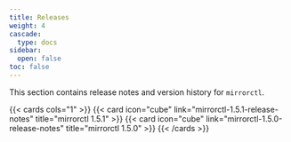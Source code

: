 ```yaml
---
title: Releases
weight: 4
cascade:
  type: docs
sidebar:
  open: false
toc: false
---
```


This section contains release notes and version history for `mirrorctl`.

{{< cards cols="1" >}}
  {{< card icon="cube" link="mirrorctl-1.5.1-release-notes" title="mirrorctl 1.5.1" >}}
  {{< card icon="cube" link="mirrorctl-1.5.0-release-notes" title="mirrorctl 1.5.0" >}}
{{< /cards >}}
